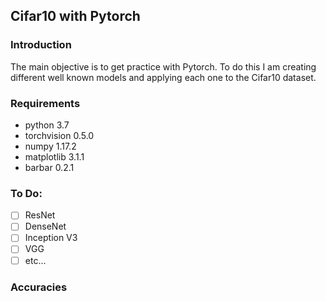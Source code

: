 ## Cifar10 with Pytorch

### Introduction
The main objective is to get practice with Pytorch. To do this I am creating different well known models and applying each one to the Cifar10 dataset. 

### Requirements
* python 3.7
* torchvision 0.5.0
* numpy 1.17.2
* matplotlib 3.1.1
* barbar 0.2.1

### To Do:
- [ ] ResNet
- [ ] DenseNet
- [ ] Inception V3
- [ ] VGG
- [ ] etc...

### Accuracies
